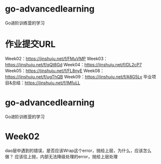 # go-advancedlearning
Go进阶训练营的学习

# 作业提交URL
Week02：https://jinshuju.net/f/FMuVMP
Week03：https://jinshuju.net/f/qQt8Gd
Week04：https://jinshuju.net/f/DL2cP7
Week05：https://jinshuju.net/f/FL8nyE
Week08：https://jinshuju.net/f/ugThQB
Week09：https://jinshuju.net/f/A8G5Lv
毕业项目&总结：https://jinshuju.net/f/lMfuLL

# go-advancedlearning
Go进阶训练营的学习

# Week02
dao层中遇到的错误，是否应该Wrap这个error，抛给上层，为什么，应该怎么做？
应该往上抛，内部无法降级处理的error，抛给上层处理
